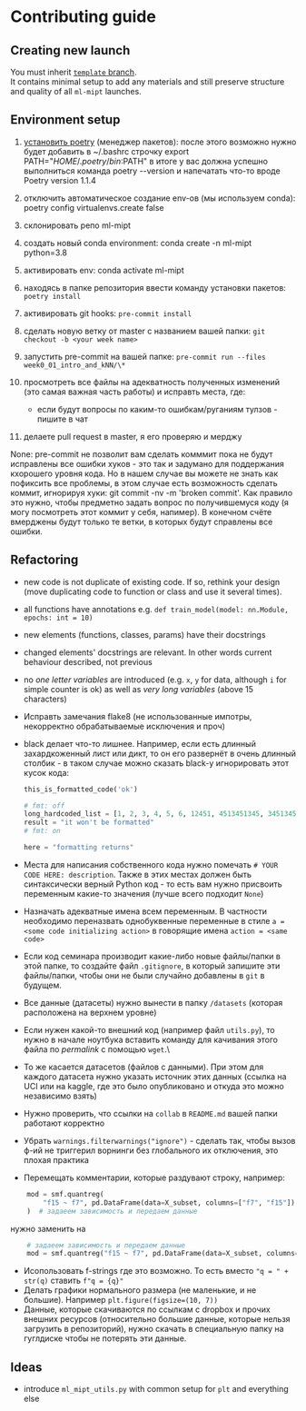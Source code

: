 # Contributing guide

## Creating new launch

You must inherit
[`template` branch](https://github.com/girafe-ai/ml-mipt/tree/template).\
It contains minimal setup to add any materials and still preserve structure and quality
of all `ml-mipt` launches.

## Environment setup

1. [установить poetry](https://python-poetry.org/docs/#installation) (менеджер
   пакетов): после этого возможно нужно будет добавить в ~/.bashrc строчку
   export PATH="$HOME/.poetry/bin:$PATH" в итоге у вас должна успешно
   выполниться команда poetry --version и напечатать что-то вроде Poetry version
   1.1.4
1. отключить автоматическое создание env-ов (мы используем conda): poetry config
   virtualenvs.create false
1. склонировать репо ml-mipt
1. создать новый conda environment: conda create -n ml-mipt python=3.8
1. активировать env: conda activate ml-mipt
1. находясь в папке репозитория ввести команду установки пакетов:
   `poetry install`
1. активировать git hooks: `pre-commit install`
1. сделать новую ветку от master с названием вашей папки:
   `git checkout -b <your week name>`
1. запустить pre-commit на вашей папке:
   `pre-commit run --files week0_01_intro_and_kNN/\*`
1. просмотреть все файлы на адекватность полученных изменений (это самая важная
   часть работы) и исправть места, где:

   - если будут вопросы по каким-то ошибкам/руганиям тулзов - пишите в чат

1. делаете pull request в master, я его проверяю и мерджу

None: pre-commit не позволит вам сделать комммит пока не будут исправлены все
ошибки хуков - это так и задумано для поддержания кхорошего уровня кода. Но в
нашем случае вы можете не знать как пофиксить все проблемы, в этом случае есть
возможность сделать коммит, игнорируя хуки: git commit -nv -m 'broken commit'.
Как правило это нужно, чтобы предметно задать вопрос по получившемуся коду (я
могу посмотреть этот коммит у себя, напимер). В конечном счёте вмерджены будут
только те ветки, в которых будут справлены все ошибки.

## Refactoring

- new code is not duplicate of existing code. If so, rethink your design (move
  duplicating code to function or class and use it several times).
- all functions have annotations e.g.
  `def train_model(model: nn.Module, epochs: int = 10)`
- new elements (functions, classes, params) have their docstrings
- changed elements' docstrings are relevant. In other words current behaviour
  described, not previous
- no _one letter variables_ are introduced (e.g. `x`, `y` for data, although `i`
  for simple counter is ok) as well as _very long variables_ (above 15
  characters)

- Исправть замечания flake8 (не использованные импотры, некорректно
  обрабатываемые исключения и проч)
- black делает что-то лишнее. Например, если есть длинный захардкоженный лист
  или дикт, то он его развернёт в очень длинный столбик - в таком случае можно
  сказать black-у игнорировать этот кусок кода:

  ```python
  this_is_formatted_code('ok')

  # fmt: off
  long_hardcoded_list = [1, 2, 3, 4, 5, 6, 12451, 4513451345, 34513451345]
  result = "it won't be formatted"
  # fmt: on

  here = "formatting returns"
  ```

- Места для написания собственного кода нужно помечать
  `# YOUR CODE HERE: description`. Также в этих местах должен быть синтаксически
  верный Python код - то есть вам нужно присвоить переменным какие-то значения
  (лучше всего подходит `None`)
- Назначать адекватные имена всем переменным. В частности необходимо переназвать
  однобуквенные переменные в стиле `a = <some code initializing action>` в
  говорящие имена `action = <same code>`
- Если код семинара производит какие-либо новые файлы/папки в этой папке, то
  создайте файл `.gitignore`, в который запишите эти файлы/папки, чтобы они не
  были случайно добавлены в `git` в будущем.
- Все данные (датасеты) нужно вынести в папку `/datasets` (которая расположена
  на верхнем уровне)
- Если нужен какой-то внешний код (например файл `utils.py`), то нужно в начале
  ноутбука вставить команду для качивания этого файла по _permalink_ с помощью
  `wget`.\
- То же касается датасетов (файлов с данными). При этом для каждого датасета
  нужно указать источник этих данных (ссылка на UCI или на kaggle, где это было
  опубликовано и откуда это можно независимо взять)
- Нужно проверить, что ссылки на `collab` в `README.md` вашей папки работают
  корректно
- Убрать `warnings.filterwarnings("ignore")` - сделать так, чтобы вызов ф-ий не
  триггерил ворнинги без глобального их отключения, это плохая практика
- Перемещать комментарии, которые раздувают строку, например:

```python
    mod = smf.quantreg(
        "f15 ~ f7", pd.DataFrame(data=X_subset, columns=["f7", "f15"])
    )  # задаеем зависимость и передаем данные
```

нужно заменить на

```python
    # задаеем зависимость и передаем данные
    mod = smf.quantreg("f15 ~ f7", pd.DataFrame(data=X_subset, columns=["f7", "f15"]))
```

- Исопользовать f-strings где это возможно. То есть вместо `"q = " + str(q)`
  ставить `f"q = {q}"`
- Делать графики нормального размера (не маленькие, и не большие). Например
  `plt.figure(figsize=(10, 7))`
- Данные, которые скачиваются по ссылкам с dropbox и прочих внешних ресурсов
  (относительно большие данные, которые нельзя загрузить в репозиторий), нужно
  скачать в специальную папку на гуглдиске чтобы не потерять эти данные.

## Ideas

- introduce `ml_mipt_utils.py` with common setup for `plt` and everything else
